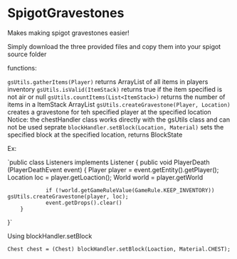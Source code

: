 # SpigotGravestones
Makes making spigot gravestones easier!

Simply download the three provided files and copy them into your spigot source folder

functions:

`gsUtils.gatherItems(Player)` returns ArrayList of all items in players inventory
`gsUtils.isValid(ItemStack)` returns true if the item specified is not air or null
`gsUtils.countItems(List<ItemStack>)` returns the number of items in a ItemStack ArrayList
`gsUtils.createGravestone(Player, Location)` creates a gravestone for teh specified player at the specified location
Notice: the chestHandler class works directly with the gsUtils class and can not be used seprate
`blockHandler.setBlock(Location, Material)` sets the specified block at the specified location, returns BlockState

Ex:

`public class Listeners implements Listener {
        public void PlayerDeath (PlayerDeathEvent event) {
                Player player = event.getEntity().getPlayer();
                Location loc = player.getLoaction();
                World world = player.getWorld
                
                if (!world.getGameRuleValue(GameRule.KEEP_INVENTORY)) gsUtils.createGravestone(player, loc);
                event.getDrops().clear()
        }
}`

Using blockHandler.setBlock

`Chest chest = (Chest) blockHandler.setBlock(Loaction, Material.CHEST);`
